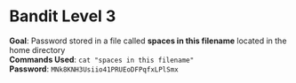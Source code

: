 # Bandit Level 3  
**Goal**: Password stored in a file called **spaces in this filename** located in the home directory  
**Commands Used**: `cat "spaces in this filename"`  
**Password**: `MNk8KNH3Usiio41PRUEoDFPqfxLPlSmx`
